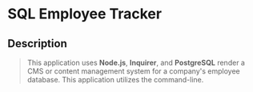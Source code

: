 # SQL Employee Tracker

## Description
> This application uses **Node.js**, **Inquirer**, and **PostgreSQL** render a CMS or content management system for a company's employee database.  This application utilizes the command-line.
